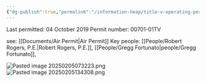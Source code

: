 ```yaml
---
{"dg-publish":true,"permalink":"/information-heap/title-v-operating-permit-notes/","noteIcon":"","created":"2025-05-20T09:18:16.438-05:00"}
---
```



Last permitted: 04 October 2019
Permit number: 00701-01TV

see: [[Documents/Air Permit\|Air Permit]]
Key people: [[People/Robert Rogers, P.E.\|Robert Rogers, P.E.]], [[People/Gregg Fortunato\|people/Gregg Fortunato]], 

![Pasted image 20250205073223.png](/img/user/Pasted%20image%2020250205073223.png)
![Pasted image 20250205134308.png](/img/user/Pasted%20image%2020250205134308.png)